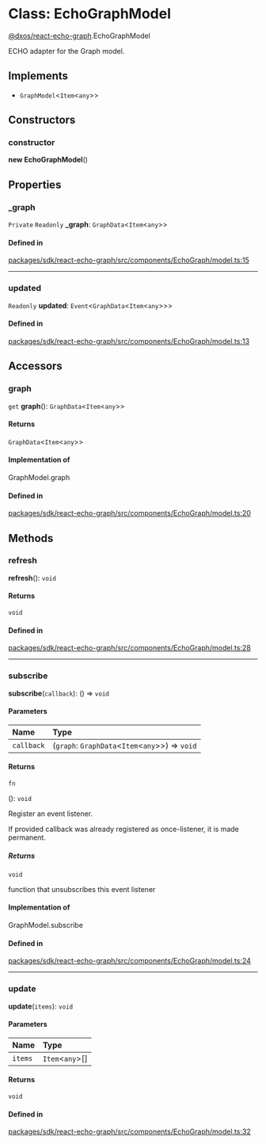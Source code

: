 # Class: EchoGraphModel

[@dxos/react-echo-graph](../modules/dxos_react_echo_graph.md).EchoGraphModel

ECHO adapter for the Graph model.

## Implements

- `GraphModel`<`Item`<`any`\>\>

## Constructors

### constructor

**new EchoGraphModel**()

## Properties

### \_graph

 `Private` `Readonly` **\_graph**: `GraphData`<`Item`<`any`\>\>

#### Defined in

[packages/sdk/react-echo-graph/src/components/EchoGraph/model.ts:15](https://github.com/dxos/dxos/blob/db8188dae/packages/sdk/react-echo-graph/src/components/EchoGraph/model.ts#L15)

___

### updated

 `Readonly` **updated**: `Event`<`GraphData`<`Item`<`any`\>\>\>

#### Defined in

[packages/sdk/react-echo-graph/src/components/EchoGraph/model.ts:13](https://github.com/dxos/dxos/blob/db8188dae/packages/sdk/react-echo-graph/src/components/EchoGraph/model.ts#L13)

## Accessors

### graph

`get` **graph**(): `GraphData`<`Item`<`any`\>\>

#### Returns

`GraphData`<`Item`<`any`\>\>

#### Implementation of

GraphModel.graph

#### Defined in

[packages/sdk/react-echo-graph/src/components/EchoGraph/model.ts:20](https://github.com/dxos/dxos/blob/db8188dae/packages/sdk/react-echo-graph/src/components/EchoGraph/model.ts#L20)

## Methods

### refresh

**refresh**(): `void`

#### Returns

`void`

#### Defined in

[packages/sdk/react-echo-graph/src/components/EchoGraph/model.ts:28](https://github.com/dxos/dxos/blob/db8188dae/packages/sdk/react-echo-graph/src/components/EchoGraph/model.ts#L28)

___

### subscribe

**subscribe**(`callback`): () => `void`

#### Parameters

| Name | Type |
| :------ | :------ |
| `callback` | (`graph`: `GraphData`<`Item`<`any`\>\>) => `void` |

#### Returns

`fn`

(): `void`

Register an event listener.

If provided callback was already registered as once-listener, it is made permanent.

##### Returns

`void`

function that unsubscribes this event listener

#### Implementation of

GraphModel.subscribe

#### Defined in

[packages/sdk/react-echo-graph/src/components/EchoGraph/model.ts:24](https://github.com/dxos/dxos/blob/db8188dae/packages/sdk/react-echo-graph/src/components/EchoGraph/model.ts#L24)

___

### update

**update**(`items`): `void`

#### Parameters

| Name | Type |
| :------ | :------ |
| `items` | `Item`<`any`\>[] |

#### Returns

`void`

#### Defined in

[packages/sdk/react-echo-graph/src/components/EchoGraph/model.ts:32](https://github.com/dxos/dxos/blob/db8188dae/packages/sdk/react-echo-graph/src/components/EchoGraph/model.ts#L32)
